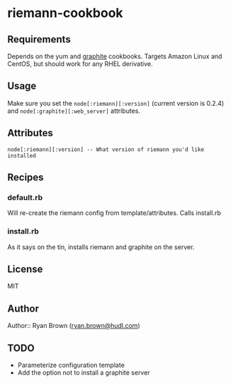 # riemann-cookbook

## Requirements

Depends on the yum and [graphite](https://github.com/hw-cookbooks/graphite)
cookbooks. Targets Amazon Linux and CentOS, but should work for any RHEL
derivative.

## Usage

Make sure you set the `node[:riemann][:version]` (current version is 0.2.4) and
`node[:graphite][:web_server]` attributes.

## Attributes

```
node[:riemann][:version] -- What version of riemann you'd like installed
```

## Recipes

### default.rb

Will re-create the riemann config from template/attributes. Calls install.rb

### install.rb

As it says on the tin, installs riemann and graphite on the server.

## License

MIT

## Author

Author:: Ryan Brown (ryan.brown@hudl.com)

## TODO

* Parameterize configuration template
* Add the option not to install a graphite server
